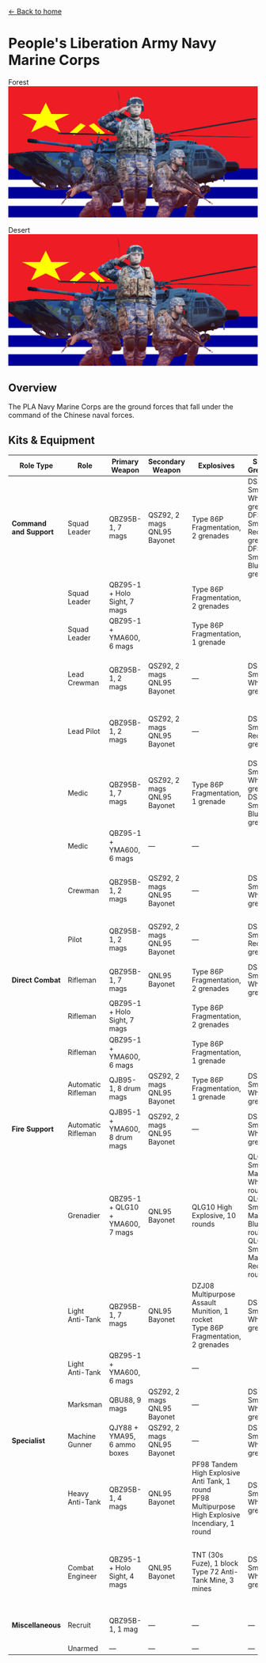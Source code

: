 [← Back to home](../../README.md)

# People's Liberation Army Navy Marine Corps

Forest
![People's Liberation Army Navy Marine Corps - Forest Camo](./pla-navy-marine-corps-forest.png)

Desert
![People's Liberation Army Navy Marine Corps - Desert Camo](./pla-navy-marine-corps-desert.png)

## Overview
The PLA Navy Marine Corps are the ground forces that fall under the command of the Chinese naval forces.

## Kits & Equipment
| Role Type            | Role            | Primary Weapon                                                       | Secondary Weapon                                                   | Explosives                                               | Smoke Grenades                                                             | Medical Supplies                     | Addtl. Equipment                                                            |
|----------------------|-----------------|----------------------------------------------------------------------|----------------------------------------------------------------------|----------------------------------------------------------|----------------------------------------------------------------------------|--------------------------------------|----------------------------------------------------------------------------|
| **Command and Support** | Squad Leader    | QBZ95B-1, 7 mags                                                      | QSZ92, 2 mags<br>QNL95 Bayonet                                         | Type 86P Fragmentation, 2 grenades                       | DSF161 Smoke White, 2 grenades<br>DFS161 Smoke Red, 1 grenade<br>DFS161 Smoke Blue, 1 grenade | Field Dressing, 2 packages            | Type 95 Binoculars<br>Rally Point                                            |
|                      | Squad Leader    | QBZ95-1 + Holo Sight, 7 mags                                           |                                                                      | Type 86P Fragmentation, 2 grenades                       |                                                                        |                                      |                                                                            |
|                      | Squad Leader    | QBZ95-1 + YMA600, 6 mags                                               |                                                                      | Type 86P Fragmentation, 1 grenade                       |                                                                        |                                      |                                                                            |
|                      | Lead Crewman     | QBZ95B-1, 2 mags                                                      | QSZ92, 2 mags<br>QNL95 Bayonet                                         | —                                                        | DSF161 Smoke White, 2 grenades                                                | Field Dressing, 2 packages            | Type 95 Binoculars<br>Vehicle Repair Tools<br>Rally Point                      |
|                      | Lead Pilot       | QBZ95B-1, 2 mags                                                      | QSZ92, 2 mags<br>QNL95 Bayonet                                         | —                                                        | DSF161 Smoke Red, 2 grenades                                                  | Field Dressing, 2 packages            | Type 95 Binoculars<br>Vehicle Repair Tools<br>Rally Point                      |
|                      | Medic            | QBZ95B-1, 7 mags                                                      | QSZ92, 2 mags<br>QNL95 Bayonet                                         | Type 86P Fragmentation, 1 grenade                       | DSF161 Smoke White, 2 grenades<br>DSF161 Smoke Blue, 2 grenades            | Field Dressing, 9 packages<br>Medical Kit | WJQ308<br>Type 95 Binoculars                                          |
|                      | Medic            | QBZ95-1 + YMA600, 6 mags                                               | —                                                                    | —                                                        |                                                                        |                                      | WJQ308                                                             |
|                      | Crewman          | QBZ95B-1, 2 mags                                                      | QSZ92, 2 mags<br>QNL95 Bayonet                                         | —                                                        | DSF161 Smoke White, 2 grenades                                                | Field Dressing, 2 packages            | WJQ308<br>Type 95 Binoculars<br>Vehicle Repair Tools                 |
|                      | Pilot            | QBZ95B-1, 2 mags                                                      | QSZ92, 2 mags<br>QNL95 Bayonet                                         | —                                                        | DSF161 Smoke Red, 2 grenades                                                  | Field Dressing, 2 packages            | Type 95 Binoculars<br>Vehicle Repair Tools                                     |
| **Direct Combat**     | Rifleman         | QBZ95B-1, 7 mags                                                      | QNL95 Bayonet                                                       | Type 86P Fragmentation, 2 grenades                       | DSF161 Smoke White, 2 grenades                                                | Field Dressing, 2 packages            | WJQ308<br>Ammo Bag<br>Type 95 Binoculars                             |
|                      | Rifleman         | QBZ95-1 + Holo Sight, 7 mags                                           |                                                                      | Type 86P Fragmentation, 2 grenades                       |                                                                        |                                      |                                                                            |
|                      | Rifleman         | QBZ95-1 + YMA600, 6 mags                                               |                                                                      | Type 86P Fragmentation, 1 grenade                       |                                                                        |                                      | WJQ308<br>Ammo Bag                                                 |
|                      | Automatic Rifleman | QJB95-1, 8 drum mags                                                   | QSZ92, 2 mags<br>QNL95 Bayonet                                         | Type 86P Fragmentation, 1 grenade                       | DSF161 Smoke White, 2 grenades                                                | Field Dressing, 2 packages            | WJQ308                                                             |
| **Fire Support**      | Automatic Rifleman | QJB95-1 + YMA600, 8 drum mags                                          | QSZ92, 2 mags<br>QNL95 Bayonet                                         | —                                                        | DSF161 Smoke White, 2 grenades                                                | Field Dressing, 2 packages            | WJQ308                                                             |
|                      | Grenadier        | QBZ95-1 + QLG10 + YMA600, 7 mags                                       | QNL95 Bayonet                                                       | QLG10 High Explosive, 10 rounds                          | QLG10 Smoke Marker White, 2 rounds<br>QLG10 Smoke Marker Blue, 2 rounds<br>QLG10 Smoke Marker Red, 2 rounds | Field Dressing, 2 packages            | WJQ308                                                             |
|                      | Light Anti-Tank  | QBZ95B-1, 7 mags                                                      | QNL95 Bayonet                                                       | DZJ08 Multipurpose Assault Munition, 1 rocket<br>Type 86P Fragmentation, 2 grenades | DSF161 Smoke White, 2 grenades                                                | Field Dressing, 2 packages            | WJQ308<br>Type 95 Binoculars                                          |
|                      | Light Anti-Tank  | QBZ95-1 + YMA600, 6 mags                                               |                                                                      | —                                                        |                                                                        |                                      | WJQ308                                                             |
|                      | Marksman         | QBU88, 9 mags                                                         | QSZ92, 2 mags<br>QNL95 Bayonet                                         | —                                                        | DSF161 Smoke White, 2 grenades                                                | Field Dressing, 2 packages            | WJQ308<br>Type 95 Binoculars                                          |
| **Specialist**        | Machine Gunner   | QJY88 + YMA95, 6 ammo boxes                                            | QSZ92, 2 mags<br>QNL95 Bayonet                                         | —                                                        | DSF161 Smoke White, 2 grenades                                                | Field Dressing, 2 packages            | WJQ308                                                             |
|                      | Heavy Anti-Tank  | QBZ95B-1, 4 mags                                                      | QNL95 Bayonet                                                       | PF98 Tandem High Explosive Anti Tank, 1 round<br>PF98 Multipurpose High Explosive Incendiary, 1 round | DSF161 Smoke White, 2 grenades                                                | Field Dressing, 2 packages            | WJQ308<br>Type 95 Binoculars                                          |
|                      | Combat Engineer  | QBZ95-1 + Holo Sight, 4 mags                                            | QNL95 Bayonet                                                       | TNT (30s Fuze), 1 block<br>Type 72 Anti-Tank Mine, 3 mines | DSF161 Smoke White, 2 grenades                                                | Field Dressing, 2 packages            | WJQ308<br>Vehicle Repair Tools<br>Sandbags<br>Razor Wire<br>Type 95 Binoculars            |
| **Miscellaneous**     | Recruit          | QBZ95B-1, 1 mag                                                        | —                                                                    | —                                                        | —                                                                      | Field Dressing, 1 package              | WJQ308                                                             |
|                      | Unarmed          | —                                                                    | —                                                                    | —                                                        | —                                                                      | —                                    | —                                                                          |

